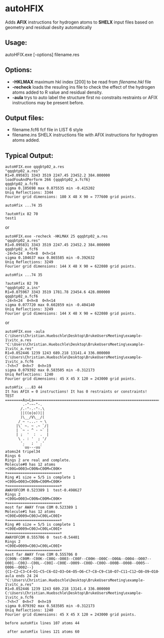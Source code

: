 # autoHFIX
Adds **AFIX** instructions for hydrogen atoms to **SHELX** input files based on geometry and residual desity automatically

## Usage:

autoHFIX.exe [-options] filename.res

## Options:

* **-HKLMAX** maximum hkl index [200] to be read from *filename.hkl* file
* **-recheck** loads the resuling ins file to check the effect of the hydrogen atoms added to R value and residual density.
* **-aula** trys to auto label the structure first no constraits restraints or AFIX instructions may be present before. 

## Output files:

* filename.fcf6 fcf file in LIST 6 style
* filename.ins SHELX instructions file with AFIX instructions for hydrogren atoms added.

## Typical Output:

```
autoHFIX.exe qqqbtp02_a.res
"qqqbtp02_a.res"
R1=0.095831 3343 3519 2247.45 23452.2 384.000000
loadFouAndPerform 266 {qqqbtp02_a.fcf6}
qqqbtp02_a.fcf6
sigma 0.105698 max 0.875535 min -0.415202
Uniq Reflections: 3344
Fourier grid dimensions: 180 X 48 X 90 = 777600 grid points.

autoHfix ...74 35

?autoHfix 82 70
test1

```
or
```
autoHFIX.exe -recheck -HKLMAX 25 qqqbtp02_a.res
"qqqbtp02_a.res"
R1=0.095831 3343 3519 2247.45 23452.2 384.000000
qqqbtp02_a.fcf6
-24<h<24  0<h<8  0<h<14
sigma 0.104637 max 0.865585 min -0.392632
Uniq Reflections: 3249
Fourier grid dimensions: 144 X 48 X 90 = 622080 grid points.

autoHfix ...74 35

?autoHfix 82 70
"qqqbtp02_a.ins"
R1=0.075967 3343 3519 1781.78 23454.6 428.000000
qqqbtp02_a.fcf6
-24<h<24  0<h<8  0<h<14
sigma 0.077720 max 0.602859 min -0.404140
Uniq Reflections: 3249
Fourier grid dimensions: 144 X 48 X 90 = 622080 grid points.

```
or
```
autoHFIX.exe -aula C:\Users\Christian.Huebschle\Desktop\BrukeUsersMeeting\example-1\vitc_a.res
"C:\Users\Christian.Huebschle\Desktop\BrukeUsersMeeting\example-1\vitc_a.res"
R1=0.052446 1239 1243 689.218 13141.4 336.000000
C:\Users\Christian.Huebschle\Desktop\BrukeUsersMeeting\example-1\vitc_a.fcf6
-7<h<7  0<h<7  0<h<19
sigma 0.079392 max 0.583505 min -0.312173
Uniq Reflections: 1240
Fourier grid dimensions: 45 X 45 X 120 = 243000 grid points.

autoHfix ...83 44
It has AFIX = 0 instructions! It has 0 restraints or constraints!
TEST
========Au=La=====================================================================
        .-"-~-"-.
       /.-"-.-"-.\
       ||((o|o))||
       )\__/V\__/(
      / ~ -...- ~ \
     |\` ~. ~ .~ `/|
     | `~ - ^ - ~` |
     | ;  '  :  .  |
      \ . : '  ; '/
       '.   ; ' .'
        `uu---uu`
atoms24 tripel34
Rings 6
Rings 2 are real and complete.
Molecule#0 has 12 atoms
+C00G=O003=C00N=C00M=C00K+
+========================+
Ring #1 size = 5/5 is complete 1
+C00G=O003=C00N=C00M=C00K+
+========================+
AWAYOFCOM 0.523389 1  test-0.498627
Rings 2
+C00G=O003=C00N=C00M=C00K+
+========================+
most far AWAY from COM 0.523389 1
Molecule#1 has 12 atoms
+C00E=O009=C00J=C00L=C00I+
+========================+
Ring #0 size = 5/5 is complete 1
+C00E=O009=C00J=C00L=C00I+
+========================+
AWAYOFCOM 0.555706 0  test-0.54401
Rings 2
+C00E=O009=C00J=C00L=C00I+
+========================+
most far AWAY from COM 0.555706 0
{C00N--C00M--C00K--C00G--O003--C00F--C00H--O00C--O00A--O004--O007--O001--C00J--C00L--C00I--C00E--O009--C00D--C00O--O00B--O008--O005--O006--O002--}
{C1~C2~C3~C4~O1~C5~C6~O2~O3~O4~O5~O6~C7~C8~C9~C10~O7~C11~C12~O8~O9~O10~O11~O12~}
aula ends 24 24
"C:\Users\Christian.Huebschle\Desktop\BrukeUsersMeeting\example-1\vitc_a.res"
R1=0.052446 1239 1243 689.218 13141.4 336.000000
C:\Users\Christian.Huebschle\Desktop\BrukeUsersMeeting\example-1\vitc_a.fcf6
-7<h<7  0<h<7  0<h<19
sigma 0.079392 max 0.583505 min -0.312173
Uniq Reflections: 1240
Fourier grid dimensions: 45 X 45 X 120 = 243000 grid points.

before autoHfix lines 107 atoms 44

 after autoHfix lines 121 atoms 60
```
